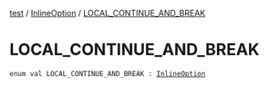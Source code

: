 [test](../index.md) / [InlineOption](index.md) / [LOCAL_CONTINUE_AND_BREAK](./-l-o-c-a-l_-c-o-n-t-i-n-u-e_-a-n-d_-b-r-e-a-k.md)

# LOCAL_CONTINUE_AND_BREAK

`enum val LOCAL_CONTINUE_AND_BREAK : `[`InlineOption`](index.md)